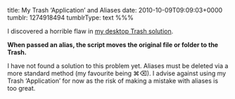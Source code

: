 title: My Trash ‘Application’ and Aliases
date: 2010-10-09T09:09:03+0000
tumblr: 1274918494
tumblrType: text
%%%

I discovered a horrible flaw in [my desktop Trash solution](/post/1104895107). 

**When passed an alias, the script moves the original file or folder to the Trash.**

I have not found a solution to this problem yet. Aliases must be deleted via a more standard method (my favourite being ⌘⌫). I advise against using my Trash ‘Application’ for now as the risk of making a mistake with aliases is too great. 
